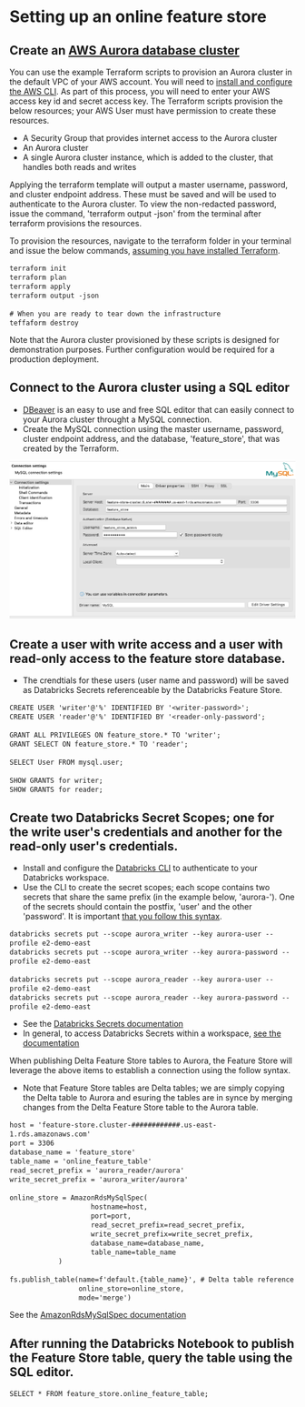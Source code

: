 # Setting up an online feature store

## Create an [AWS Aurora database cluster](https://docs.aws.amazon.com/AmazonRDS/latest/AuroraUserGuide/CHAP_AuroraOverview.html)  

 You can use the example Terraform scripts to provision an Aurora cluster in the default VPC of your AWS account. You will need to [install and configure the AWS CLI](https://docs.aws.amazon.com/cli/latest/userguide/cli-chap-configure.html). As part of this process, you will need to enter your AWS access key id and secret access key. The Terraform scripts provision the below resources; your AWS User must have permission to create these resources. 
  - A Security Group that provides internet access to the Aurora cluster
  - An Aurora cluster
  - A single Aurora cluster instance, which is added to the cluster, that handles both reads and writes  
  

Applying the terraform template will output a master username, password, and cluster endpoint address. These must be saved and will be used to authenticate to the Aurora cluster. To view the non-redacted password, issue the command, 'terraform output -json' from the terminal after terraform provisions the resources.  

To provision the resources, navigate to the terraform folder in your terminal and issue the below commands, [assuming you have installed Terraform](https://learn.hashicorp.com/tutorials/terraform/install-cli).
```
terraform init
terraform plan
terraform apply
terraform output -json

# When you are ready to tear down the infrastructure
teffaform destroy
```

Note that the Aurora cluster provisioned by these scripts is designed for demonstration purposes. Further configuration would be required for a production deployment.


## Connect to the Aurora cluster using a SQL editor
 - [DBeaver](https://dbeaver.io/) is an easy to use and free SQL editor that can easily connect to your Aurora cluster throught a MySQL connection.
 - Create the MySQL connection using the master username, password, cluster endpoint address, and the database, 'feature_store', that was created by the Terraform.  

<img src="../img/dbeaver_mysql.png"
     width=700
     style="float: center;"/>


## Create a user with write access and a user with read-only access to the feature store database.  
 - The crendtials for these users (user name and password) will be saved as Databricks Secrets referenceable by the Databricks Feature Store.
```
CREATE USER 'writer'@'%' IDENTIFIED BY '<writer-password>';
CREATE USER 'reader'@'%' IDENTIFIED BY '<reader-only-password';

GRANT ALL PRIVILEGES ON feature_store.* TO 'writer';
GRANT SELECT ON feature_store.* TO 'reader';

SELECT User FROM mysql.user;

SHOW GRANTS for writer;
SHOW GRANTS for reader;
```

## Create two Databricks Secret Scopes; one for the write user's credentials and another for the read-only user's credentials.
 - Install and configure the [Databricks CLI](https://docs.databricks.com/dev-tools/cli/index.html) to authenticate to your Databricks workspace.
 - Use the CLI to create the secret scopes; each scope contains two secrets that share the same prefix (in the example below, 'aurora-'). One of the secrets should contain the postfix, 'user' and the other 'password'. It is important [that you follow this syntax](https://docs.databricks.com/applications/machine-learning/feature-store/feature-tables.html#provide-online-store-credentials-using-databricks-secrets).
 ```
databricks secrets put --scope aurora_writer --key aurora-user --profile e2-demo-east
databricks secrets put --scope aurora_writer --key aurora-password --profile e2-demo-east

databricks secrets put --scope aurora_reader --key aurora-user --profile e2-demo-east
databricks secrets put --scope aurora_reader --key aurora-password --profile e2-demo-east
 ```

 - See the [Databricks Secrets documentation](https://docs.databricks.com/security/secrets/secrets.html) 
 - In general, to access Databricks Secrets within a workspace, [see the documentation](https://docs.databricks.com/dev-tools/databricks-utils.html#secrets-utility-dbutilssecrets)

When publishing Delta Feature Store tables to Aurora, the Feature Store will leverage the above items to establish a connection using the follow syntax.
 - Note that Feature Store tables are Delta tables; we are simply copying the Delta table to Aurora and esuring the tables are in synce by merging changes from the Delta Feature Store table to the Aurora table.
```
host = 'feature-store.cluster-############.us-east-1.rds.amazonaws.com'
port = 3306
database_name = 'feature_store'
table_name = 'online_feature_table'
read_secret_prefix = 'aurora_reader/aurora'
write_secret_prefix = 'aurora_writer/aurora'

online_store = AmazonRdsMySqlSpec(
                    hostname=host, 
                    port=port,
                    read_secret_prefix=read_secret_prefix,
                    write_secret_prefix=write_secret_prefix, 
                    database_name=database_name, 
                    table_name=table_name
            )

fs.publish_table(name=f'default.{table_name}', # Delta table reference
                 online_store=online_store,
                 mode='merge')
```
See the [AmazonRdsMySqlSpec documentation](https://docs.databricks.com/dev-tools/api/python/latest/feature-store/online_store_spec/databricks.feature_store.online_store_spec.amazon_rds_mysql_online_store_spec.html#module-databricks.feature_store.online_store_spec.amazon_rds_mysql_online_store_spec)  

## After running the Databricks Notebook to publish the Feature Store table, query the table using the SQL editor.
```
SELECT * FROM feature_store.online_feature_table;
``` 